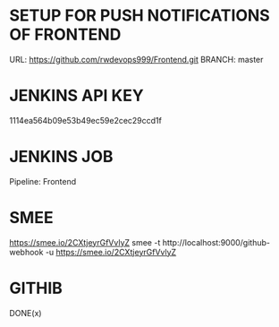 # SETUP FOR PUSH NOTIFICATIONS OF FRONTEND

URL: https://github.com/rwdevops999/Frontend.git
BRANCH: master

# JENKINS API KEY

1114ea564b09e53b49ec59e2cec29ccd1f

# JENKINS JOB

Pipeline: Frontend

# SMEE

https://smee.io/2CXtjeyrGfVvlyZ
smee -t http://localhost:9000/github-webhook -u https://smee.io/2CXtjeyrGfVvlyZ

# GITHIB

DONE(x)
